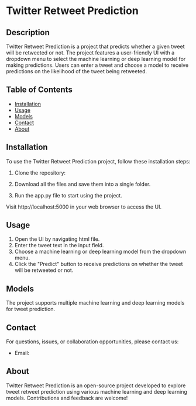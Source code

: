 # Twitter Retweet Prediction

## Description

Twitter Retweet Prediction is a project that predicts whether a given tweet will be retweeted or not. The project features a user-friendly UI with a dropdown menu to select the machine learning or deep learning model for making predictions. Users can enter a tweet and choose a model to receive predictions on the likelihood of the tweet being retweeted.

## Table of Contents

- [Installation](#installation)
- [Usage](#usage)
- [Models](#models)
- [Contact](#contact)
- [About](#about)

## Installation

To use the Twitter Retweet Prediction project, follow these installation steps:

1. Clone the repository:

2. Download all the files and save them into a single folder.
3. Run the app.py file to start using the project.

Visit http://localhost:5000 in your web browser to access the UI.

## Usage

1. Open the UI by navigating html file.
2. Enter the tweet text in the input field.
3. Choose a machine learning or deep learning model from the dropdown menu.
4. Click the "Predict" button to receive predictions on whether the tweet will be retweeted or not.

## Models

The project supports multiple machine learning and deep learning models for tweet prediction. 

## Contact

For questions, issues, or collaboration opportunities, please contact us:

- Email: 

## About

Twitter Retweet Prediction is an open-source project developed to explore tweet retweet prediction using various machine learning and deep learning models. Contributions and feedback are welcome!




